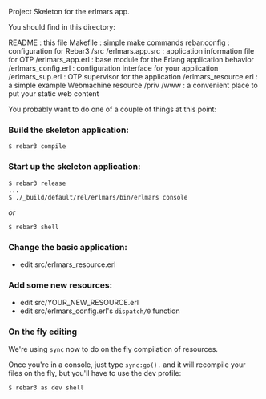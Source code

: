 Project Skeleton for the erlmars app.

You should find in this directory:

README : this file
Makefile : simple make commands
rebar.config : configuration for Rebar3
/src
  /erlmars.app.src : application information file for OTP
  /erlmars_app.erl : base module for the Erlang application behavior
  /erlmars_config.erl : configuration interface for your application
  /erlmars_sup.erl : OTP supervisor for the application
  /erlmars_resource.erl : a simple example Webmachine resource
/priv
  /www : a convenient place to put your static web content

You probably want to do one of a couple of things at this point:

### Build the skeleton application:

```
$ rebar3 compile
```

### Start up the skeleton application:
```
$ rebar3 release
...
$ ./_build/default/rel/erlmars/bin/erlmars console
```

*or*

```
$ rebar3 shell
```

### Change the basic application:
* edit src/erlmars_resource.erl

### Add some new resources:
* edit src/YOUR_NEW_RESOURCE.erl
* edit src/erlmars_config.erl's `dispatch/0` function

### On the fly editing

We're using `sync` now to do on the fly compilation of resources.

Once you're in a console, just type `sync:go().` and it will recompile
your files on the fly, but you'll have to use the dev profile:

```
$ rebar3 as dev shell
```



